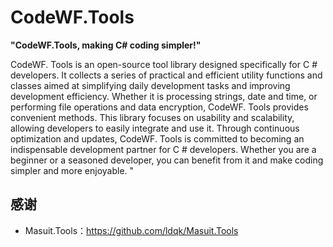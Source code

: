 # CodeWF.Tools

**"CodeWF.Tools, making C# coding simpler!"**

CodeWF. Tools is an open-source tool library designed specifically for C # developers. It collects a series of practical and efficient utility functions and classes aimed at simplifying daily development tasks and improving development efficiency. Whether it is processing strings, date and time, or performing file operations and data encryption, CodeWF. Tools provides convenient methods. This library focuses on usability and scalability, allowing developers to easily integrate and use it. Through continuous optimization and updates, CodeWF. Tools is committed to becoming an indispensable development partner for C # developers. Whether you are a beginner or a seasoned developer, you can benefit from it and make coding simpler and more enjoyable. "

## 感谢

- Masuit.Tools：https://github.com/ldqk/Masuit.Tools